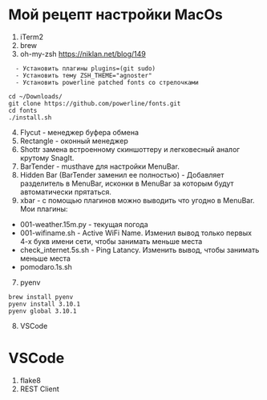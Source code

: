 # Мой рецепт настройки MacOs
1. iTerm2
2. brew
3. oh-my-zsh https://niklan.net/blog/149
```
  - Установить плагины plugins=(git sudo)
  - Установить тему ZSH_THEME="agnoster"
  - Установить powerline patched fonts со стрелочками

cd ~/Downloads/
git clone https://github.com/powerline/fonts.git
cd fonts
./install.sh
```
4. Flycut - менеджер буфера обмена
5. Rectangle - оконный менеджер
6. Shottr замена встроенному скиншоттеру и легковесный аналог крутому SnagIt.
6. BarTender - musthave для настройки MenuBar.
6. Hidden Bar (BarTender заменил ее полностью) - Добавляет разделитель в MenuBar, исконки в MenuBar за которым будут автоматически прятаться.
6. xbar - с помощью плагинов можно выводить что угодно в MenuBar. Мои плагины:
  - 001-weather.15m.py - текущая погода
  - 001-wifiname.sh - Active WiFi Name. Изменил вывод только первых 4-х букв имени сети, чтобы занимать меньше места
  - check_internet.5s.sh - Ping Latancy. Изменить вывод, чтобы занимать меньше места
  - pomodaro.1s.sh
   
  
7. pyenv
```
brew install pyenv
pyenv install 3.10.1
pyenv global 3.10.1
```
8. VSCode


# VSCode

1. flake8
1. REST Client
